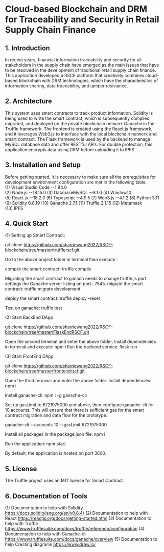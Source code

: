 # Cloud-based Blockchain and DRM for Traceability and Security in Retail Supply Chain Finance

## 1. Introduction

In recent years, financial information traceability and security for all stakeholders in the supply chain have emerged as the main issues that have to be resolved in the development of traditional retail supply chain finance. This application developed a RSCF platform that creatively combines cloud-based blockchain with DRM technologies, which have the characteristics of information sharing, data traceability, and tamper resistance.

## 2. Architecture

This system uses smart contracts to track product information. Solidity is being used to write the smart contract, which is subsequently compiled, migrated, and deployed on the private blockchain network Ganache in the Truffle framework. The frontend is created using the React.js framework, and it leverages Web3.js to interface with the local blockchain network and smart contract. The Flask framework is used by the backend to manage MySQL database data and offer RESTful APIs. For double protection, this application encrypts data using DRM before uploading it to IPFS.  
 
## 3. Installation and Setup
   
Before getting started, it is necessary to make sure all the prerequisites for development environment configuration are met in the following table.
<br> (1)	Visual Studio Code	--1.84.0
<br> (2) Node.js	--18.15.0
(3) DatabaseMySQL	--8.1.0
(4) Window10	
(5) React.js	--18.2.0
(6) Typescript	--4.9.5
(7) Web3.js	--4.1.2
(8) Python	3.11
(9) Solidity	0.8.19
(10) Ganache	2.7.1
(11) Truffle	2.1.15
(12) Metamask	
(13) IPFS	

## 4. Quick Start

(1) Setting up Smart Contract:

git clone https://github.com/sharriewang2022/RSCF-blockchain/tree/master/trufflerscf.git

Go to the above project folder in terminal then execute :

compile the smart contract:
truffle compile

Migrating the smart contract to ganach needs to change truffle.js port settings the Ganache server listing on port : 7545. 
migrate the smart contract:
truffle migrate development

deploy the smart contract:
truffle deploy –reset 
  
Test on ganache:
truffle test
 
(2) Start BackEnd DApp 

git clone https://github.com/sharriewang2022/RSCF-blockchain/tree/master/FlaskEndRSCF.git

Open the second terminal and enter the above folder.
Install dependencies in terminal and execute:
npm i
Run the backend service:
flask run

(3) Start FrontEnd DApp 

git clone https://github.com/sharriewang2022/RSCF-blockchain/tree/master/frontendrscf.git

Open the thrid terminal and enter the above folder.
Install dependencies:
npm i

Install ganache-cli:
npm i -g ganache-cli

Set up gasLimit to 6721975000 and above, then configure ganache-cli for 10 accounts. This will ensure that there is sufficient gas for the smart contract migration and data flow for the prototype.

ganache-cli --accounts 10 --gasLimit 6721975000

Install all packages in the package.json file:
npm i

Run the application:
npm start

By default, the application is hosted on port 3000.

## 5. License
The Truffle project uses an MIT license for Smart Contract.

## 6. Documentation of Tools
(1) Documentation to help with Solidity
https://docs.soliditylang.org/en/v0.8.4/
(2) Documentation to help with React
https://reactjs.org/docs/getting-started.html
(3) Documentation to help with Truffle
https://www.trufflesuite.com/docs/truffle/reference/configuration
(4) Documentation to help with Ganache-cli
https://www.trufflesuite.com/docs/ganache/overview
(5) Documentation to help Creating diagrams
https://www.draw.io/








